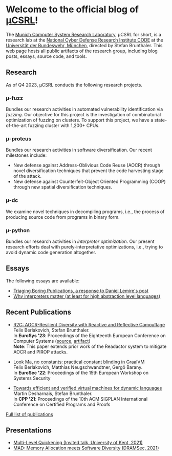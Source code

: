 # Welcome to the official blog of [μCSRL](https://www.unibw.de/ucsrl-en)!

The [Munich Computer System Research Laboratory](https://www.unibw.de/ucsrl-en), μCSRL for short, is a research lab at the [National Cyber Defense Research Institute CODE](https://www.unibw.de/code) at the [Universität der Bundeswehr, München](https://www.unibw.de), directed by Stefan Brunthaler.
This web page hosts all public artifacts of the research group, including blog posts, essays, source code, and tools.

## Research
As of Q4 2023, μCSRL conducts the following research projects.

### μ-fuzz
Bundles our research activities in automated vulnerability identification via *fuzzing*.
Our objective for this project is the investigation of combinatorial optimization of fuzzing on clusters.
To support this project, we have a state-of-the-art fuzzing cluster with 1,200+ CPUs.

### μ-proteus
Bundles our research activities in software diversification. Our recent milestones include:
- New defense against Address-Oblivious Code Reuse (AOCR) through novel diversification techniques that prevent the code harvesting stage of the attack.
- New defense against Counterfeit-Object Oriented Programming (COOP) through new spatial diversification techniques.

### μ-dc
We examine novel techniques in decompiling programs, i.e., the process of producing source code from programs in binary form.

### μ-python
Bundles our research activities in *interpreter optimization*.
Our present research efforts deal with purely-interpretative optimizations, i.e., trying to avoid dynamic code generation altogether.


## Essays
The following essays are available:
- [Triaging Boring Publications, a response to Daniel Lemire's post](essays/20210102-academic-ills.md)
- [Why interpreters matter (at least for high abstraction level languages)](essays/20120712-why-interpreters.md)


## Recent Publications
* [R2C: AOCR-Resilient Diversity with Reactive and Reflective Camouflage](publications/r2c-eurosys23.pdf)\
  Felix Berlakovich, Stefan Brunthaler.\
  In **EuroSys '23**: Proceedings of the Eighteenth European Conference on Computer Systems ([source](https://github.com/ucsrl/r2c-llvm), [artifact](https://doi.org/10.5281/zenodo.7728972))\
  **Note**: This paper extends prior work of the Readactor system to mitigate AOCR and PIROP attacks.

* [Look Ma, no constants: practical constant blinding in GraalVM](publications/constant-blinding-eurosec22.pdf)\
  Felix Berlakovich, Matthias Neugschwandtner, Gergö Barany.\
  In **EuroSec '22**: Proceedings of the 15th European Workshop on Systems Security

* [Towards efficient and verified virtual machines for dynamic languages](publications/verified-machines-cpp21.pdf)\
 Martin Desharnais, Stefan Brunthaler.\
 In **CPP '21**: Proceedings of the 10th ACM SIGPLAN International Conference on Certified Programs and Proofs

[Full list of publications](publications/)

## Presentations

* [Multi-Level Quickening (Invited talk, University of Kent, 2021)](https://www.youtube.com/watch?v=Ww59mOcrfzc&pp=ygURc3RlZmFuIGJydW50aGFsZXI%3D)
* [MAD: Memory Allocation meets Software Diversity (DRAMSec, 2021)](https://www.youtube.com/watch?v=WsoOpLv7i18&pp=ygURc3RlZmFuIGJydW50aGFsZXI%3D)